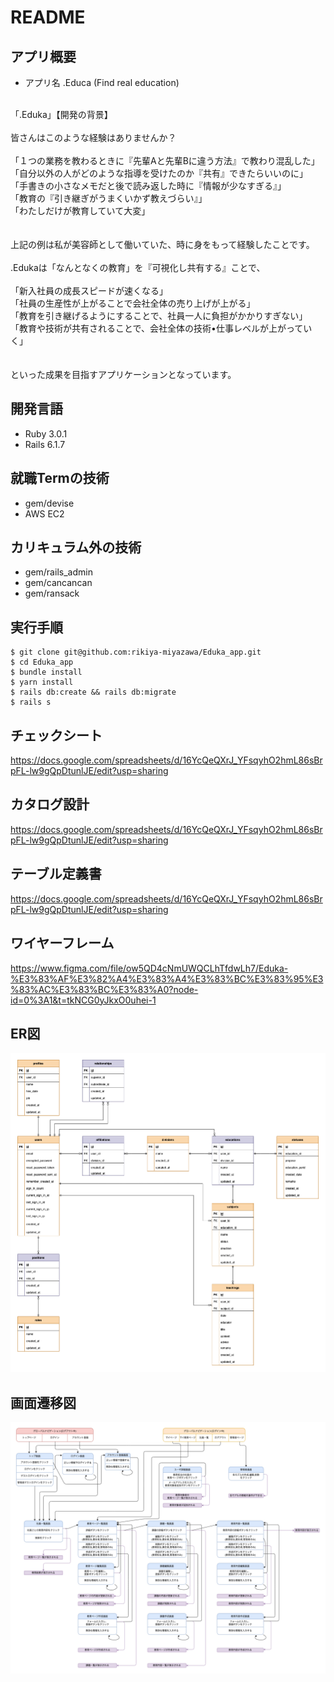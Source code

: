 # README

## アプリ概要
- アプリ名 .Educa (Find real education)
<br>
「.Eduka」【開発の背景】										
<br>
<br>
皆さんはこのような経験はありませんか？
<br>
<br>
「１つの業務を教わるときに『先輩Aと先輩Bに違う方法』で教わり混乱した」<br>
「自分以外の人がどのような指導を受けたのか『共有』できたらいいのに」<br>
「手書きの小さなメモだと後で読み返した時に『情報が少なすぎる』」<br>
「教育の『引き継ぎがうまくいかず教えづらい』」<br>
「わたしだけが教育していて大変」<br>
<br>
<br>
上記の例は私が美容師として働いていた、時に身をもって経験したことです。
<br>
<br>
.Edukaは「なんとなくの教育」を『可視化し共有する』ことで、
<br>
<br>
「新入社員の成長スピードが速くなる」<br>
「社員の生産性が上がることで会社全体の売り上げが上がる」<br>
「教育を引き継げるようにすることで、社員一人に負担がかかりすぎない」<br>
「教育や技術が共有されることで、会社全体の技術•仕事レベルが上がっていく」<br>
<br>
<br>
といった成果を目指すアプリケーションとなっています。

## 開発言語
- Ruby 3.0.1
- Rails 6.1.7

## 就職Termの技術
- gem/devise
- AWS EC2

## カリキュラム外の技術
- gem/rails_admin
- gem/cancancan
- gem/ransack

## 実行手順
````
$ git clone git@github.com:rikiya-miyazawa/Eduka_app.git
$ cd Eduka_app
$ bundle install
$ yarn install
$ rails db:create && rails db:migrate
$ rails s
````

## チェックシート
https://docs.google.com/spreadsheets/d/16YcQeQXrJ_YFsqyhO2hmL86sBrpFL-lw9gQpDtunlJE/edit?usp=sharing
## カタログ設計
https://docs.google.com/spreadsheets/d/16YcQeQXrJ_YFsqyhO2hmL86sBrpFL-lw9gQpDtunlJE/edit?usp=sharing
## テーブル定義書
https://docs.google.com/spreadsheets/d/16YcQeQXrJ_YFsqyhO2hmL86sBrpFL-lw9gQpDtunlJE/edit?usp=sharing
## ワイヤーフレーム
https://www.figma.com/file/ow5QD4cNmUWQCLhTfdwLh7/Eduka-%E3%83%AF%E3%82%A4%E3%83%A4%E3%83%BC%E3%83%95%E3%83%AC%E3%83%BC%E3%83%A0?node-id=0%3A1&t=tkNCG0yJkxO0uhei-1

## ER図
![ER図](img/Eduka-ER(update).png)

## 画面遷移図
![画面遷移図](img/Eduka-screen(update).png)